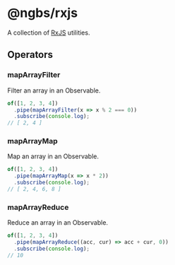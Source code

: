 # @ngbs/rxjs

A collection of [RxJS](https://rxjs.dev/) utilities.

## Operators

### mapArrayFilter

Filter an array in an Observable.

```js
of([1, 2, 3, 4])
  .pipe(mapArrayFilter(x => x % 2 === 0))
  .subscribe(console.log);
// [ 2, 4 ]
```

### mapArrayMap

Map an array in an Observable.

```js
of([1, 2, 3, 4])
  .pipe(mapArrayMap(x => x * 2))
  .subscribe(console.log);
// [ 2, 4, 6, 8 ]
```

### mapArrayReduce

Reduce an array in an Observable.

```js
of([1, 2, 3, 4])
  .pipe(mapArrayReduce((acc, cur) => acc + cur, 0))
  .subscribe(console.log);
// 10
```
